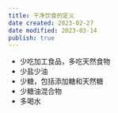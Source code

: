 ```yaml
---
title: 干净饮食的定义
date created: 2023-02-27
date modified: 2023-03-14
publish: true
---
```


- 少吃加工食品，多吃天然食物
- 少盐少油
- 少糖，包括添加糖和天然糖
- 少糖油混合物
- 多喝水